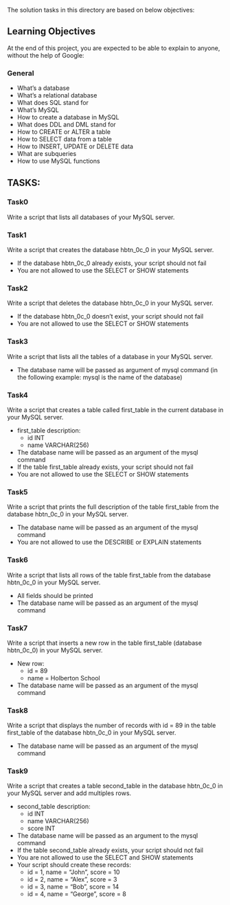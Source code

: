 The solution tasks in this directory are based on below objectives:

## Learning Objectives
At the end of this project, you are expected to be able to explain to anyone, without the help of Google:

### General
- What’s a database
- What’s a relational database
- What does SQL stand for
- What’s MySQL
- How to create a database in MySQL
- What does DDL and DML stand for
- How to CREATE or ALTER a table
- How to SELECT data from a table
- How to INSERT, UPDATE or DELETE data
- What are subqueries
- How to use MySQL functions

## TASKS:
### Task0
Write a script that lists all databases of your MySQL server.

### Task1
Write a script that creates the database hbtn_0c_0 in your MySQL server.

- If the database hbtn_0c_0 already exists, your script should not fail
- You are not allowed to use the SELECT or SHOW statements

### Task2
Write a script that deletes the database hbtn_0c_0 in your MySQL server.

- If the database hbtn_0c_0 doesn’t exist, your script should not fail
- You are not allowed to use the SELECT or SHOW statements

### Task3
Write a script that lists all the tables of a database in your MySQL server.

- The database name will be passed as argument of mysql command (in the following example: mysql is the name of the database)

### Task4
Write a script that creates a table called first_table in the current database in your MySQL server.

- first_table description:
    - id INT
    - name VARCHAR(256)
- The database name will be passed as an argument of the mysql command
- If the table first_table already exists, your script should not fail
- You are not allowed to use the SELECT or SHOW statements

### Task5
Write a script that prints the full description of the table first_table from the database hbtn_0c_0 in your MySQL server.

- The database name will be passed as an argument of the mysql command
- You are not allowed to use the DESCRIBE or EXPLAIN statements

### Task6
Write a script that lists all rows of the table first_table from the database hbtn_0c_0 in your MySQL server.

- All fields should be printed
- The database name will be passed as an argument of the mysql command

### Task7
Write a script that inserts a new row in the table first_table (database hbtn_0c_0) in your MySQL server.

- New row:
    - id = 89
    - name = Holberton School
- The database name will be passed as an argument of the mysql command

### Task8
Write a script that displays the number of records with id = 89 in the table first_table of the database hbtn_0c_0 in your MySQL server.

- The database name will be passed as an argument of the mysql command

### Task9
Write a script that creates a table second_table in the database hbtn_0c_0 in your MySQL server and add multiples rows.

- second_table description:
    - id INT
    - name VARCHAR(256)
    - score INT
- The database name will be passed as an argument to the mysql command
- If the table second_table already exists, your script should not fail
- You are not allowed to use the SELECT and SHOW statements
- Your script should create these records:
    - id = 1, name = “John”, score = 10
    - id = 2, name = “Alex”, score = 3
    - id = 3, name = “Bob”, score = 14
    - id = 4, name = “George”, score = 8